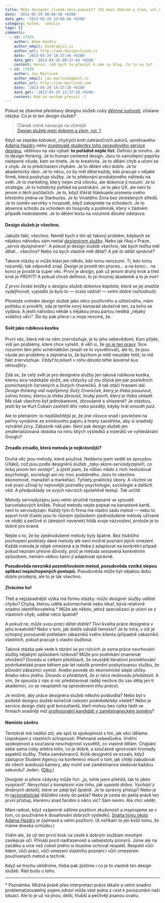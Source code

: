 ```yaml
---
title: Může designér služeb něco pokazit? (DS mezi dobrem a zlem, vol.&nbsp;2)
date: '2013-05-29 00:06:48 +0200'
date_gmt: '2013-05-28 23:06:48 +0200'
category: kolem,  cokoliv
tags: []
comments:
  - id: 17934
    author: Adam Hazdra
    author_email: hazdra@jic.cz
    author_url: http://www.designsluzeb.cz
    date: '2013-05-29 10:37:46 +0200'
    date_gmt: '2013-05-29 09:37:46 +0200'
    content: Honzo, rád bych to převzal k nám na blog. Co ty na to?
  - id: 17936
    author: Jan Martinek
    author_email: jan.martinek@post.cz
    author_url: http://jan-martinek.com
    date: '2013-05-29 14:37:18 +0200'
    date_gmt: '2013-05-29 13:37:18 +0200'
    content: Rád se nechám převzít :)
---
```

<p>Pokud se zbavíme představy designu služeb coby <em><a href="http://podnebi.jan-martinek.com/design-sluzeb-mezi-dobrem-a-zlem-vol-1/">dějinné nutnosti</a></em>, zůstane otázka: <em>Co je to ten design služeb?</em></p>
<blockquote><p>Článek volně navazuje na včerejší<br> <a href="http://podnebi.jan-martinek.com/design-sluzeb-mezi-dobrem-a-zlem-vol-1/">Design služeb mezi dobrem a zlem, vol.&nbsp;1</a>.</p></blockquote>
<p>Když se zeptáte kohokoli, chytrých knih zahraničních autorů, usměvavého <a href="https://www.google.com/search?client=safari&rls=en&q=adam%20hazdra&oe=UTF-8&um=1&ie=UTF-8&hl=en&tbm=isch&source=og&sa=N&tab=wi&authuser=0&ei=VTSlUfOPK4ephAe6l4GQCQ&biw=1276&bih=687&sei=VzSlUaCmJsz40gWH34DwCw">Adama Hazdry</a> nebo <a href="https://twitter.com/ZasCreativeBag" title="zdravím!">zcestovalé studentky toho opravdového service designu</a>, většinou na vás vybalí: <strong>to pořádně nejde říct</strong>. Definicí je mnoho. Je to design thinking. Je to human centered design. Jsou to samolepící papírky nalepené všude, kam se hnete. Je to kreativita. Je to dělání chyb a učení se z chyb. Je to předcházení chybám. Je to dělání věcí dobře. Je to akademický obor. Je to něco, co by měl dělat každý, kdo pracuje v nějaké firmě, která poskytuje služby. Je to překonání produktového náhledu na svět. Je to marketing, který nejen zná cílovku, ale dokonce jí rozumí. Je to strategie. Je to holistický pohled na podnikání. Je to jako UX, ale není to jenom o těch počítačích. Je to, když třikrát hláskujete písmena svého křestního jména ve Starbucks. Je to Vivaldiho Zima bez zkreslených středů.  Je to úsměv servírky v hospodě, když zakopnete na schodech. Je to absence schodu za vchodem do hospody a podmírák, který v žádném případě nedostanete. Je to dělení textu na rozumně dlouhé odstavce.</p>
<h4>Design služeb je všechno.</h4>
<p>Jakože fakt, všechno. Neměl bych s tím až takový problém, kdybych se nějakou náhodou sám nestal <em><a href="http://webexpo.net/prague2013/about-us/">designérem služby</a></em>. Nebo jak říkaj v Praze, <em>„servis dyzajnérem“</em>. A pokud je design služeb všechno, tak bych teďka měl dělat&hellip; všechno? Nebo co bych vlastně měl dělat? <em>A jak to dělat správně?</em></p>
<p>Takové otázky si může klást jen někdo, kdo tomu nerozumí. Ti, kdo tomu rozumějí, tak odpovědi znají. Design je prostě ten proces… a na konci… na konci je prostě ta super věc. První je <em>design</em>, pak už jenom druhý krok a třetí krok je <em>PROFIT</em>! A pokud chceš definice, to jsi hroznej akademik a to je <em>mor</em>!</p>
<p><em>Z první české knížky o designu služeb dokonce kapitola, která se jej snažila vydefinovat, vypadla (a bylo to &mdash; zcela vážně! &mdash; velmi dobré rozhodnutí).</em></p>
<p>Přestože vnímám design služeb jako něco pozitivního a užitečného, mám potřebu si prověřit, zda je tenhle nový kamarád skutečně ten, za koho se vydává. A jestli náhodou někde s nějakou jinou partou nedělá „nějaký vošklivý věci“. Šlo by pak přece i o moje renomé, že.</p>
<h4>Svět jako rubikova kostka</h4>
<p>První věc, která mě na něm znervózňuje, je to jeho sebevědomí. Kam přijde, vidí jen problémy, které chce vyřešit. A věří si, že <a href="http://www.youtube.com/watch?v=2cXkRBmBEGI" target="_blank">on je ten pravý</a>. Sice rozumím těm jeho schémátkům (snaží se to vysvětlovat), ale to, že jsou všude jen problémy a zejména to, že bychom je měli neustále řešit, to mě fakt znervózňuje.  <em>Vždyť ta plíseň v rohu dávala téhle kavárně kus atmosféry.</em></p>
<p>Zdá se, že celý svět je pro designéra služby jen taková rubikova kostka, kterou sice nedokáže složit, ale vždycky už mu zbývá jen pár posledních pomíchaných červených a žlutých čtverečků. A tak otáčí hranami dál. <em>Design thinking vidí nepříjemný žlutý čtvereček, který je třeba posunout, ostrou hranu, kterou je třeba zbrousit, hrubý povrh, který je třeba uhladit.</em> Má však všechno být jednobarevné, zbroušené a uhlazené? Je otázkou, jestli by se Kurt Cobain zastřelil dřív nebo později, kdyby hrál <em>smooth jazz</em>.</p>
<p>Ale to přeháním: to nejdůležitější je, že jiné cílovce snad i povlečení na peřiny vyrobíme ze smirkového papíru a hrany zaostříme, aby si snadněji vytvářeli jizvy. Zákazník náš pán. Není pak design služeb jen zmaterializovaná obdoba na míru šitých výsledků a inzerátů ve vyhledávání Googlu?</p>
<h4>Zrcadlo zrcadlo, která metoda je nejkrásnější?</h4>
<p>Druhá věc jsou metody, které používá. Nedávno jsem seděl se spoustou UXáků, což jsou podle designérů služeb <em>„taky-skoro-servisdyzajnéři, co řešej jenom ten vonlajn“</em>, a zjistil jsem, že vůbec nikdo z nich nestudoval psychologii, sociologii ani nic moc podobného. Jsou to všechno ekonomové, manažeři a markeťáci. Tyhlety praktický obory. A všichni ve své praxi užívají ty nejnovější poznatky psychologie, sociologie a dalších věd. A předpoklady ve svých návrzích spolehlivě testují. <em>Tak určitě.</em></p>
<p>Metody servisdyzajnu jsou velmi stručně rozepsané ve spoustě barvotiskových knížek. Pokud metodu nejde popsat na kanastové kartě, není to servisdyzajn. Každý tým či firma má vlastní sadu metod &mdash; nebo to aspoň tvrdí (často jsou to různým způsobem zjednodušené metody užívané ve vědě) a pečlivě si (alespoň navenek) hlídá svoje názvosloví, protože je to dobré pro brand.</p>
<p>Nejde o to, že by zjednodušené metody byly špatné. Bez hlubšího pochopení podstaty dané metody ale není možné poznání jejích omezení. Každá metoda je nějak omezená a je třeba ji adaptovat na konkrétní případ: pokud neznám přesné důvody, proč je metoda sestavená konkrétním způsobem, nemám velkou šanci ji adaptovat správně. </p>
<p><strong>Pseudověda nevzniká pozměňováním metod, pseudověda vzniká slepou aplikací nepochopených postupů.</strong> Pseudověda může být nějakou dobu dobře prodejná, ale to je tak všechno.</p>
<h4>Ztrácíme ho!</h4>
<p>Třetí a nejzásadnější výtka má formu otázky: <em>může designér služby udělat chybu?</em> Chyba, kterou udělá automechanik nebo lékař, bývá relativně snadno identifikovatelná.* Může ale někdo, jehož specializací je učení se z vlastních chyb, udělat něco špatně?</p>
<p>A pokud ne, <em>může svou práci dělat dobře?</em> Tkví kvalita práce designéra v jeho kreativitě? Nebo v tom, jak dobře odvádí řemeslo? Je to míra, v níž je schopný porozumět potřebám zákazníků svého klienta (případně zákazníků vlastních, pokud pracuje s vlastní službou).</p>
<p>Taková otázka pak vede k <em>tázání se po rizicích</em>: je sama práce navrhování služby nějakým způsobem riziková? Může pro podnikání znamenat ohrožení? Dovedu si celkem představit, že neustálé iterativní proměňování podnikatelské praxe během pár let natolik promění poskytovanou službu, že původní zákazníci vymizí. Anebo povede do ekonomické slepé uličky. Anebo něco jiného. <em>Dovedu si představit, že si něco nedovedu představit.</em> A vím, že spousta z nás si nic představovat raději nechce (to zas dělaj jen ti akademici, co se neuplatnili na <em>opravdovém trhu práce</em>).</p>
<p>Je možné, aby práce designéra služeb někoho poškodila? Nebo byl v podobě designu služeb konečně nalezen <em>podnikatelský všelék</em>? Nebo je service design zlatý grál konzultantů, kteří mohou bez rizika řádit ve firmách snadněji než <a href="http://www.zivotvkorporaci.com/index.php?id=2013-03-28-o-profesionalni-kandidat">profesionální kandidáti v zaměstnaneckém poměru</a>?</p>
<h4>Namísto závěru</h4>
<p>Tentokrát mě neděsí <em>zlo</em>, ale spíš ta spokojenost s tím, jak věci děláme. Uspokojení z vlastních schopností. Přehnaná sebedůvěra. Vnitřní spokojenost a současná neschopnost vysvětlit, co vlastně dělám. Chápání sebe sama coby arbitra toho, co je dobré, a současné ignorování hromady aspektů služby. Třeba zaměstnanců. Kolik designérů se ozvalo, když zástupce Student Agency na konferenci mluvil o tom, jak chtějí zabudovat do všech autobusů kamery, aby mohli své zaměstnance sledovat každou sekundu? Jeden. (<a href="https://twitter.com/signalizer">Díky.</a>)</p>
<p>Designér si přece vždycky může říct: „jo, tohle jsem přehlíd, tak to jdem vyspravit“. <em>Nevychází z komplexní vize toho, jak vypadá dobro. Vychází z drobných detailů, které se zdají být špatně.</em> Je to správný přístup? Nebo je to <a href="http://www.fee.org/the_freeman/detail/michael-oakeshott-on-rationalism-in-politics#axzz2UcztfICl">racionalistické</a> dláždění cesty do pekla? Nebo je cesta do pekla právě ten první přístup, kterému snad fandím o něco víc? Sám nevím. Ale chci vědět.</p>
<p>Mám radost, když vzájemně sdílíme pozitivní <em>zkušenosti</em> a inspirujeme se v tom, co používáme k dosahování dobrých výsledků. <a href="http://www.designsluzeb.cz">Snaha týmu okolo Adama Hazdry</a> je zajímavá a velmi pozitivní. (A neříkám to jen kvůli tomu, že máme dneska schůzku.) </p>
<p>Vidím ale, že už ten první krok na cestě k dobrým službám mnohým zaslepuje oči. Přináší pocit nadřazenosti a sebejistoty pionýrů. Jsme ale na začátku a více než cokoli jiného si musíme uchovat respekt. Respekt vůči lidem, vůči práci, vůči omezení vlastního poznání i vůči omezením používaných metod a technik. </p>
<p>Když se trochu uklidníme, třeba pak zjistíme i co je to vlastně ten design služeb. Rád budu u toho.</p>
<hr>
<p>* Poznámka: Možná právě přes interpretaci práce lékaře a velmi snadno problematizovatelný pojem <em>zdraví</em> může vést jedna z cest k porozumění naší situaci. Ale to je už na jinou, delší, hlubší a pečlivěji psanou úvahu.</p>
